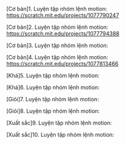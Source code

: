 
[Cơ bản]1. Luyện tập nhóm lệnh motion: https://scratch.mit.edu/projects/1077790247

[Cơ bản]2. Luyện tập nhóm lệnh motion: https://scratch.mit.edu/projects/1077794388

[Cơ bản]3. Luyện tập nhóm lệnh motion: 

[Cơ bản]4. Luyện tập nhóm lệnh motion: https://scratch.mit.edu/projects/1077813466

[Khá]5. Luyện tập nhóm lệnh motion: 

[Khá]6. Luyện tập nhóm lệnh motion: 

[Giỏi]7. Luyện tập nhóm lệnh motion: 

[Giỏi]8. Luyện tập nhóm lệnh motion: 

[Xuất sắc]9. Luyện tập nhóm lệnh motion: 

[Xuất sắc]10. Luyện tập nhóm lệnh motion: 
